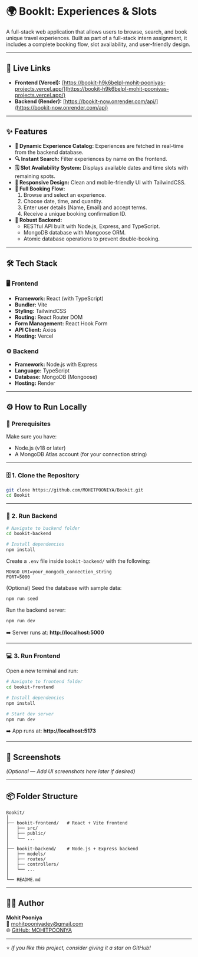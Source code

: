 # 🌍 BookIt: Experiences & Slots

A full-stack web application that allows users to browse, search, and book unique travel experiences. Built as part of a full-stack intern assignment, it includes a complete booking flow, slot availability, and user-friendly design.

---

## 🚀 Live Links

- **Frontend (Vercel):** [https://bookit-h9k6belpl-mohit-pooniyas-projects.vercel.app/](https://bookit-h9k6belpl-mohit-pooniyas-projects.vercel.app/)
- **Backend (Render):** [https://bookit-now.onrender.com/api/](https://bookit-now.onrender.com/api)

---

## ✨ Features

- **🧭 Dynamic Experience Catalog:** Experiences are fetched in real-time from the backend database.  
- **🔍 Instant Search:** Filter experiences by name on the frontend.  
- **🗓️ Slot Availability System:** Displays available dates and time slots with remaining spots.  
- **📱 Responsive Design:** Clean and mobile-friendly UI with TailwindCSS.  
- **🧾 Full Booking Flow:**
  1. Browse and select an experience.
  2. Choose date, time, and quantity.
  3. Enter user details (Name, Email) and accept terms.
  4. Receive a unique booking confirmation ID.
- **🧩 Robust Backend:**
  - RESTful API built with Node.js, Express, and TypeScript.
  - MongoDB database with Mongoose ORM.
  - Atomic database operations to prevent double-booking.

---

## 🛠 Tech Stack

### 🖥️ Frontend
- **Framework:** React (with TypeScript)
- **Bundler:** Vite  
- **Styling:** TailwindCSS  
- **Routing:** React Router DOM  
- **Form Management:** React Hook Form  
- **API Client:** Axios  
- **Hosting:** Vercel  

### ⚙️ Backend
- **Framework:** Node.js with Express  
- **Language:** TypeScript  
- **Database:** MongoDB (Mongoose)  
- **Hosting:** Render  

---

## ⚙️ How to Run Locally

### 🧩 Prerequisites
Make sure you have:
- Node.js (v18 or later)
- A MongoDB Atlas account (for your connection string)

---

### 🗄️ 1. Clone the Repository

```bash
git clone https://github.com/MOHITPOONIYA/Bookit.git
cd Bookit
```

---

### 🔧 2. Run Backend

```bash
# Navigate to backend folder
cd bookit-backend

# Install dependencies
npm install
```

Create a `.env` file inside `bookit-backend/` with the following:
```
MONGO_URI=your_mongodb_connection_string
PORT=5000
```

(Optional) Seed the database with sample data:
```bash
npm run seed
```

Run the backend server:
```bash
npm run dev
```
➡️ Server runs at: **http://localhost:5000**

---

### 💻 3. Run Frontend

Open a new terminal and run:
```bash
# Navigate to frontend folder
cd bookit-frontend

# Install dependencies
npm install

# Start dev server
npm run dev
```

➡️ App runs at: **http://localhost:5173**

---

## 📸 Screenshots

*(Optional — Add UI screenshots here later if desired)*

---

## 📦 Folder Structure

```
Bookit/
│
├── bookit-frontend/   # React + Vite frontend
│   ├── src/
│   ├── public/
│   └── ...
│
├── bookit-backend/    # Node.js + Express backend
│   ├── models/
│   ├── routes/
│   ├── controllers/
│   └── ...
│
└── README.md
```

---

## 👨‍💻 Author

**Mohit Pooniya**  
📧 [mohitpooniyadev@gmail.com](mailto:mohitpooniya01@gmail.com)  
🌐 [GitHub: MOHITPOONIYA](https://github.com/MOHITPOONIYA)

---

⭐ *If you like this project, consider giving it a star on GitHub!*
